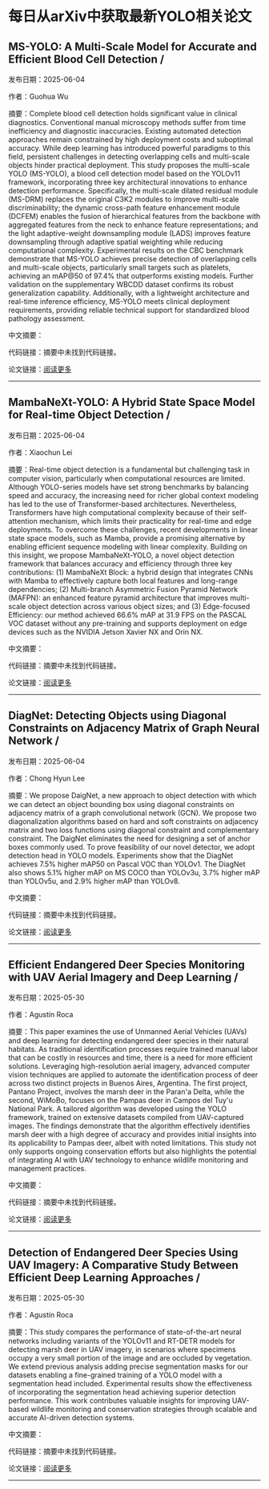 # 每日从arXiv中获取最新YOLO相关论文


## MS\-YOLO: A Multi\-Scale Model for Accurate and Efficient Blood Cell Detection / 

发布日期：2025-06-04

作者：Guohua Wu

摘要：Complete blood cell detection holds significant value in clinical diagnostics. Conventional manual microscopy methods suffer from time inefficiency and diagnostic inaccuracies. Existing automated detection approaches remain constrained by high deployment costs and suboptimal accuracy. While deep learning has introduced powerful paradigms to this field, persistent challenges in detecting overlapping cells and multi\-scale objects hinder practical deployment. This study proposes the multi\-scale YOLO \(MS\-YOLO\), a blood cell detection model based on the YOLOv11 framework, incorporating three key architectural innovations to enhance detection performance. Specifically, the multi\-scale dilated residual module \(MS\-DRM\) replaces the original C3K2 modules to improve multi\-scale discriminability; the dynamic cross\-path feature enhancement module \(DCFEM\) enables the fusion of hierarchical features from the backbone with aggregated features from the neck to enhance feature representations; and the light adaptive\-weight downsampling module \(LADS\) improves feature downsampling through adaptive spatial weighting while reducing computational complexity. Experimental results on the CBC benchmark demonstrate that MS\-YOLO achieves precise detection of overlapping cells and multi\-scale objects, particularly small targets such as platelets, achieving an mAP@50 of 97.4% that outperforms existing models. Further validation on the supplementary WBCDD dataset confirms its robust generalization capability. Additionally, with a lightweight architecture and real\-time inference efficiency, MS\-YOLO meets clinical deployment requirements, providing reliable technical support for standardized blood pathology assessment.

中文摘要：


代码链接：摘要中未找到代码链接。

论文链接：[阅读更多](http://arxiv.org/abs/2506.03972v1)

---


## MambaNeXt\-YOLO: A Hybrid State Space Model for Real\-time Object Detection / 

发布日期：2025-06-04

作者：Xiaochun Lei

摘要：Real\-time object detection is a fundamental but challenging task in computer vision, particularly when computational resources are limited. Although YOLO\-series models have set strong benchmarks by balancing speed and accuracy, the increasing need for richer global context modeling has led to the use of Transformer\-based architectures. Nevertheless, Transformers have high computational complexity because of their self\-attention mechanism, which limits their practicality for real\-time and edge deployments. To overcome these challenges, recent developments in linear state space models, such as Mamba, provide a promising alternative by enabling efficient sequence modeling with linear complexity. Building on this insight, we propose MambaNeXt\-YOLO, a novel object detection framework that balances accuracy and efficiency through three key contributions: \(1\) MambaNeXt Block: a hybrid design that integrates CNNs with Mamba to effectively capture both local features and long\-range dependencies; \(2\) Multi\-branch Asymmetric Fusion Pyramid Network \(MAFPN\): an enhanced feature pyramid architecture that improves multi\-scale object detection across various object sizes; and \(3\) Edge\-focused Efficiency: our method achieved 66.6% mAP at 31.9 FPS on the PASCAL VOC dataset without any pre\-training and supports deployment on edge devices such as the NVIDIA Jetson Xavier NX and Orin NX.

中文摘要：


代码链接：摘要中未找到代码链接。

论文链接：[阅读更多](http://arxiv.org/abs/2506.03654v1)

---


## DiagNet: Detecting Objects using Diagonal Constraints on Adjacency Matrix of Graph Neural Network / 

发布日期：2025-06-04

作者：Chong Hyun Lee

摘要：We propose DaigNet, a new approach to object detection with which we can detect an object bounding box using diagonal constraints on adjacency matrix of a graph convolutional network \(GCN\). We propose two diagonalization algorithms based on hard and soft constraints on adjacency matrix and two loss functions using diagonal constraint and complementary constraint. The DaigNet eliminates the need for designing a set of anchor boxes commonly used. To prove feasibility of our novel detector, we adopt detection head in YOLO models. Experiments show that the DiagNet achieves 7.5% higher mAP50 on Pascal VOC than YOLOv1. The DiagNet also shows 5.1% higher mAP on MS COCO than YOLOv3u, 3.7% higher mAP than YOLOv5u, and 2.9% higher mAP than YOLOv8.

中文摘要：


代码链接：摘要中未找到代码链接。

论文链接：[阅读更多](http://arxiv.org/abs/2506.03571v1)

---


## Efficient Endangered Deer Species Monitoring with UAV Aerial Imagery and Deep Learning / 

发布日期：2025-05-30

作者：Agustín Roca

摘要：This paper examines the use of Unmanned Aerial Vehicles \(UAVs\) and deep learning for detecting endangered deer species in their natural habitats. As traditional identification processes require trained manual labor that can be costly in resources and time, there is a need for more efficient solutions. Leveraging high\-resolution aerial imagery, advanced computer vision techniques are applied to automate the identification process of deer across two distinct projects in Buenos Aires, Argentina. The first project, Pantano Project, involves the marsh deer in the Paran'a Delta, while the second, WiMoBo, focuses on the Pampas deer in Campos del Tuy'u National Park. A tailored algorithm was developed using the YOLO framework, trained on extensive datasets compiled from UAV\-captured images. The findings demonstrate that the algorithm effectively identifies marsh deer with a high degree of accuracy and provides initial insights into its applicability to Pampas deer, albeit with noted limitations. This study not only supports ongoing conservation efforts but also highlights the potential of integrating AI with UAV technology to enhance wildlife monitoring and management practices.

中文摘要：


代码链接：摘要中未找到代码链接。

论文链接：[阅读更多](http://arxiv.org/abs/2506.00164v1)

---


## Detection of Endangered Deer Species Using UAV Imagery: A Comparative Study Between Efficient Deep Learning Approaches / 

发布日期：2025-05-30

作者：Agustín Roca

摘要：This study compares the performance of state\-of\-the\-art neural networks including variants of the YOLOv11 and RT\-DETR models for detecting marsh deer in UAV imagery, in scenarios where specimens occupy a very small portion of the image and are occluded by vegetation. We extend previous analysis adding precise segmentation masks for our datasets enabling a fine\-grained training of a YOLO model with a segmentation head included. Experimental results show the effectiveness of incorporating the segmentation head achieving superior detection performance. This work contributes valuable insights for improving UAV\-based wildlife monitoring and conservation strategies through scalable and accurate AI\-driven detection systems.

中文摘要：


代码链接：摘要中未找到代码链接。

论文链接：[阅读更多](http://arxiv.org/abs/2506.00154v1)

---

